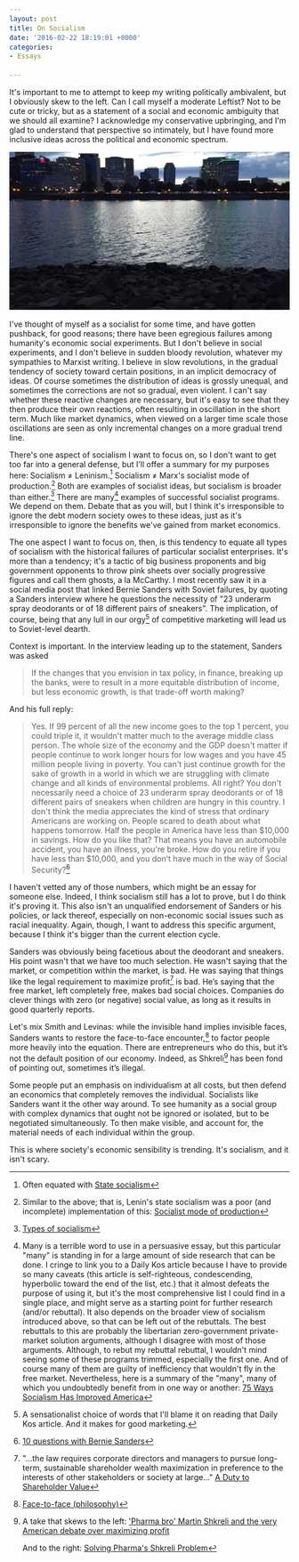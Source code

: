 ```yaml
---
layout: post
title: On Socialism
date: '2016-02-22 18:19:01 +0000'
categories:
- Essays

---
```


It's important to me to attempt to keep my writing politically ambivalent, but I obviously skew to the left. Can I call myself a moderate Leftist? Not to be cute or tricky, but as a statement of a social and economic ambiguity that we should all examine? I acknowledge my conservative upbringing, and I'm glad to understand that perspective so intimately, but I have found more inclusive ideas across the political and economic spectrum.

![A city skyline over a river at dusk](/media/portland-business-district.jpg "Portland business district, from the other side of the river")

I've thought of myself as a socialist for some time, and have gotten pushback, for good reasons; there have been egregious failures among humanity's economic social experiments. But I don't believe in social experiments, and I don't believe in sudden bloody revolution, whatever my sympathies to Marxist writing. I believe in slow revolutions<!--more-->, in the gradual tendency of society toward certain positions, in an implicit democracy of ideas. Of course sometimes the distribution of ideas is grossly unequal, and sometimes the corrections are not so gradual, even violent. I can't say whether these reactive changes are necessary, but it's easy to see that they then produce their own reactions, often resulting in oscillation in the short term. Much like market dynamics, when viewed on a larger time scale those oscillations are seen as only incremental changes on a more gradual trend line.

There's one aspect of socialism I want to focus on, so I don't want to get too far into a general defense, but I'll offer a summary for my purposes here: Socialism ≠ Leninism.[^leninism] Socialism ≠ Marx's socialist mode of production.[^socialist-mode-of-production] Both are examples of socialist ideas, but socialism is broader than either.[^types-of-socialism] There are many[^many] examples of successful socialist programs. We depend on them. Debate that as you will, but I think it's irresponsible to ignore the debt modern society owes to these ideas, just as it's irresponsible to ignore the benefits we've gained from market economics.

The one aspect I want to focus on, then, is this tendency to equate all types of socialism with the historical failures of particular socialist enterprises. It's more than a tendency; it's a tactic of big business proponents and big government opponents to throw pink sheets over socially progressive figures and call them ghosts, a la McCarthy. I most recently saw it in a social media post that linked Bernie Sanders with Soviet failures, by quoting a Sanders interview where he questions the necessity of "23 underarm spray deodorants or of 18 different pairs of sneakers". The implication, of course, being that any lull in our orgy[^orgy] of competitive marketing will lead us to Soviet-level dearth.

Context is important. In the interview leading up to the statement, Sanders was asked

> If the changes that you envision in tax policy, in finance, breaking up the banks, were to result in a more equitable distribution of income, but less economic growth, is that trade-off worth making?

And his full reply:

> Yes. If 99 percent of all the new income goes to the top 1 percent, you could triple it, it wouldn't matter much to the average middle class person. The whole size of the economy and the GDP doesn't matter if people continue to work longer hours for low wages and you have 45 million people living in poverty. You can't just continue growth for the sake of growth in a world in which we are struggling with climate change and all kinds of environmental problems. All right? You don't necessarily need a choice of 23 underarm spray deodorants or of 18 different pairs of sneakers when children are hungry in this country. I don't think the media appreciates the kind of stress that ordinary Americans are working on. People scared to death about what happens tomorrow. Half the people in America have less than $10,000 in savings. How do you like that? That means you have an automobile accident, you have an illness, you're broke. How do you retire if you have less than $10,000, and you don't have much in the way of Social Security?[^sanders]

I haven't vetted any of those numbers, which might be an essay for someone else. Indeed, I think socialism still has a lot to prove, but I do think it's proving it. This also isn't an unqualified endorsement of Sanders or his policies, or lack thereof, especially on non-economic social issues such as racial inequality. Again, though, I want to address this specific argument, because I think it's bigger than the current election cycle.

Sanders was obviously being facetious about the deodorant and sneakers. His point wasn't that we have too much selection. He wasn't saying that the market, or competition within the market, is bad. He was saying that things like the legal requirement to maximize profit[^duty-to-shareholder-value] is bad. He’s saying that the free market, left completely free, makes bad social choices. Companies do clever things with zero (or negative) social value, as long as it results in good quarterly reports.

Let's mix Smith and Levinas: while the invisible hand implies invisible faces, Sanders wants to restore the face-to-face encounter,[^face-to-face] to factor people more heavily into the equation. There are entrepreneurs who do this, but it’s not the default position of our economy. Indeed, as Shkreli[^shkreli] has been fond of pointing out, sometimes it’s illegal.

Some people put an emphasis on individualism at all costs, but then defend an economics that completely removes the individual. Socialists like Sanders want it the other way around. To see humanity as a social group with complex dynamics that ought not be ignored or isolated, but to be negotiated simultaneously. To then make visible, and account for, the material needs of each individual within the group.

This is where society's economic sensibility is trending. It's socialism, and it isn't scary.



[^leninism]: Often equated with [State socialism](https://en.wikipedia.org/wiki/State_socialism)
[^socialist-mode-of-production]: Similar to the above; that is, Lenin's state socialism was a poor (and incomplete) implementation of this: [Socialist mode of production](https://en.wikipedia.org/wiki/Socialist_mode_of_production)
[^types-of-socialism]: [Types of socialism](https://en.wikipedia.org/wiki/Types_of_socialism)
[^many]: Many is a terrible word to use in a persuasive essay, but this particular "many" is standing in for a large amount of side research that can be done. I cringe to link you to a Daily Kos article because I have to provide so many caveats (this article is self-righteous, condescending, hyperbolic toward the end of the list, etc.) that it almost defeats the purpose of using it, but it's the most comprehensive list I could find in a single place, and might serve as a starting point for further research (and/or rebuttal). It also depends on the broader view of socialism introduced above, so that can be left out of the rebuttals. The best rebuttals to this are probably the libertarian zero-government private-market solution arguments, although I disagree with most of those arguments. Although, to rebut my rebuttal rebuttal, I wouldn't mind seeing some of these programs trimmed, especially the first one. And of course many of them are guilty of inefficiency that wouldn't fly in the free market. Nevertheless, here is a summary of the "many", many of which you undoubtedly benefit from in one way or another: [75 Ways Socialism Has Improved America](http://www.dailykos.com/story/2012/3/29/1078852/-75-Ways-Socialism-Has-Improved-America)
[^orgy]: A sensationalist choice of words that I'll blame it on reading that Daily Kos article. And it makes for good marketing.
[^sanders]: [10 questions with Bernie Sanders](http://www.cnbc.com/2015/05/26/10-questions-with-bernie-sanders.html)
[^duty-to-shareholder-value]: "…the law requires corporate directors and managers to pursue long-term, sustainable shareholder wealth maximization in preference to the interests of other stakeholders or society at large…" [A Duty to Shareholder Value](http://www.nytimes.com/roomfordebate/2015/04/16/what-are-corporations-obligations-to-shareholders/a-duty-to-shareholder-value)
[^face-to-face]: [Face-to-face (philosophy)](https://en.wikipedia.org/wiki/Face-to-face_(philosophy))
[^shkreli]:
	A take that skews to the left: ['Pharma bro' Martin Shkreli and the very American debate over maximizing profit](https://www.washingtonpost.com/news/morning-mix/wp/2015/09/23/pharma-bro-martin-shkreli-and-the-very-american-debate-over-maximizing-profit/)

	And to the right: [Solving Pharma's Shkreli Problem](http://www.forbes.com/sites/matthewherper/2016/01/20/solving-pharmas-shkreli-problem/)
